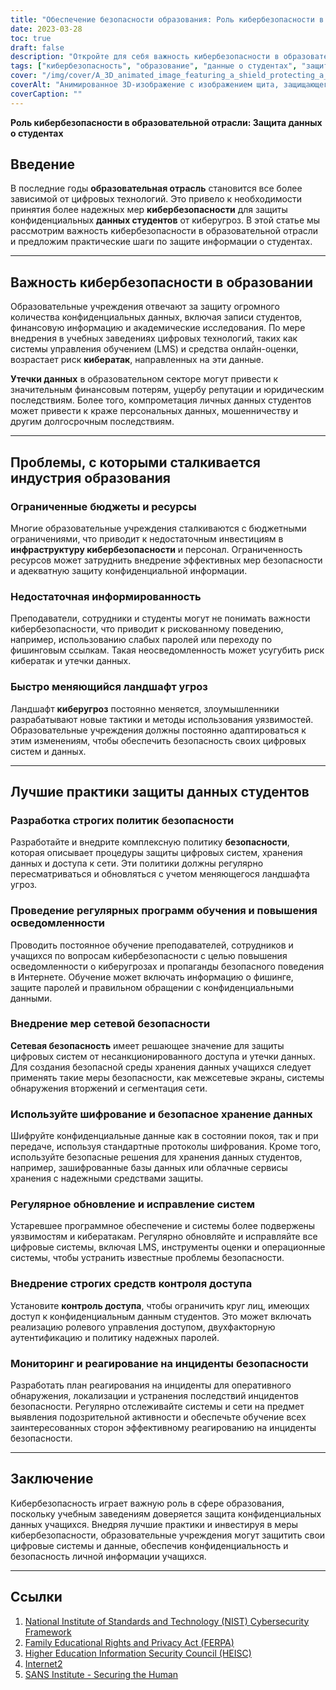 ```yaml
---
title: "Обеспечение безопасности образования: Роль кибербезопасности в защите данных учащихся"
date: 2023-03-28
toc: true
draft: false
description: "Откройте для себя важность кибербезопасности в образовательной отрасли и узнайте, как защитить конфиденциальные данные студентов."
tags: ["кибербезопасность", "образование", "данные о студентах", "защита информации", "конфиденциальность", "FERPA", "NIST", "HEISC", "Internet2", "Институт SANS", "политики безопасности", "фишинг", "повышение осведомленности", "оценка рисков", "многофакторная аутентификация", "шифрование", "реагирование на инциденты", "безопасность сети", "безопасный доступ", "межсетевые экраны"]
cover: "/img/cover/A_3D_animated_image_featuring_a_shield_protecting_a_laptop.png"
coverAlt: "Анимированное 3D-изображение с изображением щита, защищающего ноутбук, на котором изображена шапочка выпускника, символизирующая защиту данных учащихся в сфере образования."
coverCaption: ""
---
```


**Роль кибербезопасности в образовательной отрасли: Защита данных о студентах**

## Введение

В последние годы **образовательная отрасль** становится все более зависимой от цифровых технологий. Это привело к необходимости принятия более надежных мер **кибербезопасности** для защиты конфиденциальных **данных студентов** от киберугроз. В этой статье мы рассмотрим важность кибербезопасности в образовательной отрасли и предложим практические шаги по защите информации о студентах.

______

## Важность кибербезопасности в образовании

Образовательные учреждения отвечают за защиту огромного количества конфиденциальных данных, включая записи студентов, финансовую информацию и академические исследования. По мере внедрения в учебных заведениях цифровых технологий, таких как системы управления обучением (LMS) и средства онлайн-оценки, возрастает риск **кибератак**, направленных на эти данные.

**Утечки данных** в образовательном секторе могут привести к значительным финансовым потерям, ущербу репутации и юридическим последствиям. Более того, компрометация личных данных студентов может привести к краже персональных данных, мошенничеству и другим долгосрочным последствиям.

______

## Проблемы, с которыми сталкивается индустрия образования

### Ограниченные бюджеты и ресурсы

Многие образовательные учреждения сталкиваются с бюджетными ограничениями, что приводит к недостаточным инвестициям в **инфраструктуру кибербезопасности** и персонал. Ограниченность ресурсов может затруднить внедрение эффективных мер безопасности и адекватную защиту конфиденциальной информации.

### Недостаточная информированность

Преподаватели, сотрудники и студенты могут не понимать важности кибербезопасности, что приводит к рискованному поведению, например, использованию слабых паролей или переходу по фишинговым ссылкам. Такая неосведомленность может усугубить риск кибератак и утечки данных.

### Быстро меняющийся ландшафт угроз

Ландшафт **киберугроз** постоянно меняется, злоумышленники разрабатывают новые тактики и методы использования уязвимостей. Образовательные учреждения должны постоянно адаптироваться к этим изменениям, чтобы обеспечить безопасность своих цифровых систем и данных.

______

## Лучшие практики защиты данных студентов

### Разработка строгих политик безопасности

Разработайте и внедрите комплексную политику **безопасности**, которая описывает процедуры защиты цифровых систем, хранения данных и доступа к сети. Эти политики должны регулярно пересматриваться и обновляться с учетом меняющегося ландшафта угроз.

### Проведение регулярных программ обучения и повышения осведомленности

Проводить постоянное обучение преподавателей, сотрудников и учащихся по вопросам кибербезопасности с целью повышения осведомленности о киберугрозах и пропаганды безопасного поведения в Интернете. Обучение может включать информацию о фишинге, защите паролей и правильном обращении с конфиденциальными данными.

### Внедрение мер сетевой безопасности

**Сетевая безопасность** имеет решающее значение для защиты цифровых систем от несанкционированного доступа и утечки данных. Для создания безопасной среды хранения данных учащихся следует применять такие меры безопасности, как межсетевые экраны, системы обнаружения вторжений и сегментация сети.

### Используйте шифрование и безопасное хранение данных

Шифруйте конфиденциальные данные как в состоянии покоя, так и при передаче, используя стандартные протоколы шифрования. Кроме того, используйте безопасные решения для хранения данных студентов, например, зашифрованные базы данных или облачные сервисы хранения с надежными средствами защиты.

### Регулярное обновление и исправление систем

Устаревшее программное обеспечение и системы более подвержены уязвимостям и кибератакам. Регулярно обновляйте и исправляйте все цифровые системы, включая LMS, инструменты оценки и операционные системы, чтобы устранить известные проблемы безопасности.

### Внедрение строгих средств контроля доступа

Установите **контроль доступа**, чтобы ограничить круг лиц, имеющих доступ к конфиденциальным данным студентов. Это может включать реализацию ролевого управления доступом, двухфакторную аутентификацию и политику надежных паролей.

### Мониторинг и реагирование на инциденты безопасности

Разработать план реагирования на инциденты для оперативного обнаружения, локализации и устранения последствий инцидентов безопасности. Регулярно отслеживайте системы и сети на предмет выявления подозрительной активности и обеспечьте обучение всех заинтересованных сторон эффективному реагированию на инциденты безопасности.

______

## Заключение

Кибербезопасность играет важную роль в сфере образования, поскольку учебным заведениям доверяется защита конфиденциальных данных учащихся. Внедряя лучшие практики и инвестируя в меры кибербезопасности, образовательные учреждения могут защитить свои цифровые системы и данные, обеспечив конфиденциальность и безопасность личной информации учащихся.

______

## Ссылки

1. [National Institute of Standards and Technology (NIST) Cybersecurity Framework](https://www.nist.gov/cyberframework)
2. [Family Educational Rights and Privacy Act (FERPA)](https://www2.ed.gov/policy/gen/guid/fpco/ferpa/index.html)
3. [Higher Education Information Security Council (HEISC)](https://www.educause.edu/focus-areas-and-initiatives/policy-and-security/cybersecurity-program)
4. [Internet2](https://www.internet2.edu/)
5. [SANS Institute - Securing the Human](https://www.sans.org/security-awareness-training)

